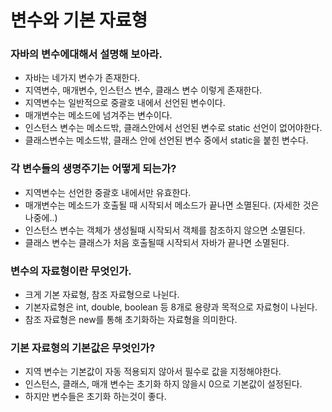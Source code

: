 # 변수와 기본 자료형

### 자바의 변수에대해서 설명해 보아라.

- 자바는 네가지 변수가 존재한다.
- 지역변수, 매개변수, 인스턴스 변수, 클래스 변수 이렇게 존재한다.
- 지역변수는 일반적으로 중괄호 내에서 선언된 변수이다.
- 매개변수는 메소드에 넘겨주는 변수이다.
- 인스턴스 변수는 메소드밖, 클래스안에서 선언된 변수로 static 선언이 없어야한다.
- 클래스변수는 메소드밖, 클래스 안에 선언된 변수 중에서 static을 붙힌 변수다.

### 각 변수들의 생명주기는 어떻게 되는가?

- 지역변수는 선언한 중괄호 내에서만 유효한다.
- 매개변수는 메소드가 호출될 때 시작되서 메소드가 끝나면 소멸된다.
(자세한 것은 나중에..)
- 인스턴스 변수는 객체가 생성될때 시작되서 객체를 참조하지 않으면 소멸된다.
- 클래스 변수는 클래스가 처음 호출될때 시작되서 자바가 끝나면 소멸된다.

### 변수의 자료형이란 무엇인가.

- 크게 기본 자료형, 참조 자료형으로 나뉜다.
- 기본자료형은 int, double, boolean 등 8개로 용량과 목적으로 자료형이 나뉜다.
- 참조 자료형은 new를 통해 초기화하는 자료형을 의미한다.

### 기본 자료형의 기본값은 무엇인가?

- 지역 변수는 기본값이 자동 적용되지 않아서 필수로 값을 지정해야한다.
- 인스턴스, 클래스, 매개 변수는 초기화 하지 않을시 0으로 기본값이 설정된다.
- 하지만 변수들은 초기화 하는것이 좋다.
